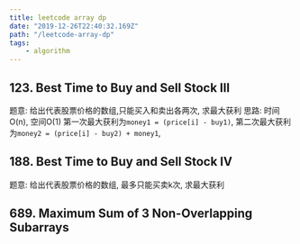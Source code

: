 ```yaml
---
title: leetcode array dp
date: "2019-12-26T22:40:32.169Z"
path: "/leetcode-array-dp"
tags:
    - algorithm
---
```



## 123. Best Time to Buy and Sell Stock III
题意: 给出代表股票价格的数组,只能买入和卖出各两次, 求最大获利
思路: 时间O(n), 空间O(1)
第一次最大获利为`money1 = (price[i] - buy1)`,
第二次最大获利为`money2 = (price[i] - buy2) + money1`, 


## 188. Best Time to Buy and Sell Stock IV
题意: 给出代表股票价格的数组, 最多只能买卖k次, 求最大获利


## 689. Maximum Sum of 3 Non-Overlapping Subarrays